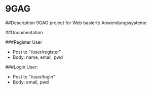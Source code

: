 # 9GAG
##Description
9GAG project for Web basierte Anwendungssysteme

##Documentation

###Register User
- Post to "/user/register"
- Body: name, email, pwd

###Login User:
- Post to "/user/login"
- Body: email, pwd
